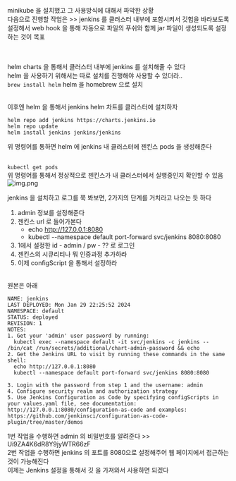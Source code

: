 
minikube 을 설치했고 그 사용방식에 대해서 파악한 상황 <br>
다음으로 진행할 작업은 >> jenkins 를 클러스터 내부에 포함시켜서 깃헙을 바라보도록 설정해서 
web hook 을 통해 자동으로 파일의 푸쉬와 함께 jar 파일이 생성되도록 설정하는 것이 목표 <br>
<br><br>

helm charts 을 통해서 클러스터 내부에 jenkins 를 설치해줄 수 있다 <br>
helm 을 사용하기 위해서는 따로 설치를 진행해야 사용할 수 있더라.. <br>
``` brew install helm ```
helm 을 homebrew 으로 설치 <br>
<br>

이후엔 helm 을 통해서  jenkins helm 차트를 클러스터에 설치하자 

```shell
helm repo add jenkins https://charts.jenkins.io
helm repo update
helm install jenkins jenkins/jenkins
```
위 명령어를 통하면 helm 에 jenkins 내 클러스터에 젠킨스 pods 을 생성해준다 <br>
<br>

``` kubectl get pods ```
<br> 위 명령어를 통해서 정상적으로 젠킨스가 내 클러스터에서 실행중인지 확인할 수 있음
![img.png](img.png)

jenkins 을 설치하고 로그를 쭉 봐보면, 2가지의 단계를 거치라고 나오는 듯 하다 <br>
1. admin 정보를 설정해준다 
2. 젠킨스 url 로 들어가본다
   - echo http://127.0.0.1:8080
   - kubectl --namespace default port-forward svc/jenkins 8080:8080
3. 1에서 설정한 id - admin / pw - ?? 로 로그인
4. 젠킨스의 시큐리티나 뭐 인증과정 추가하라 
5. 이제 configScript 을 통해서 설정하라

<br>
원본은 아래 <br>

```shell
NAME: jenkins
LAST DEPLOYED: Mon Jan 29 22:25:52 2024
NAMESPACE: default
STATUS: deployed
REVISION: 1
NOTES:
1. Get your 'admin' user password by running:
  kubectl exec --namespace default -it svc/jenkins -c jenkins -- /bin/cat /run/secrets/additional/chart-admin-password && echo
2. Get the Jenkins URL to visit by running these commands in the same shell:
  echo http://127.0.0.1:8080
  kubectl --namespace default port-forward svc/jenkins 8080:8080

3. Login with the password from step 1 and the username: admin
4. Configure security realm and authorization strategy
5. Use Jenkins Configuration as Code by specifying configScripts in your values.yaml file, see documentation: http://127.0.0.1:8080/configuration-as-code and examples: https://github.com/jenkinsci/configuration-as-code-plugin/tree/master/demos

```


1번 작업을 수행하면 admin 의 비밀번호를 알려준다 >> Ui9ZA4K6dR8Y9jyWTR66zF <br>
2번 작업을 수행하면 jenkins 의 포트를 8080으로 설정해주어 웹 페이지에서 접근하는 것이 가능해진다 <br>
이제는 Jenkins 설정을 통해서 깃 을 가져와서 사용하면 되겠다 <br>
<br><br>
